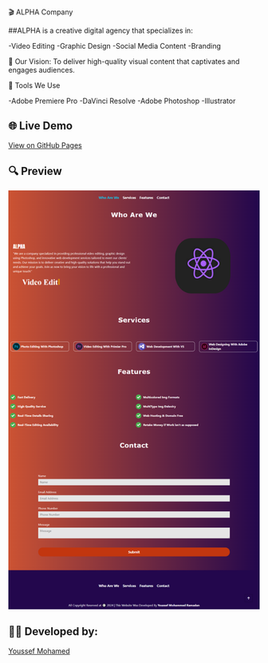 🎬 ALPHA Company

##ALPHA is a creative digital agency that specializes in:

-Video Editing
-Graphic Design
-Social Media Content
-Branding

💼 Our Vision:
To deliver high-quality visual content that captivates and engages audiences.

🧰 Tools We Use

-Adobe Premiere Pro
-DaVinci Resolve
-Adobe Photoshop
-Illustrator

## 🌐 Live Demo
[View on GitHub Pages](https://youssefmohamed18.github.io/ALPHA-Company/)

## 🔍 Preview
![Screenshot](screenshot.png)

## 👨‍💻 Developed by:
[Youssef Mohamed](https://www.linkedin.com/in/youssef-mohamed00/)
